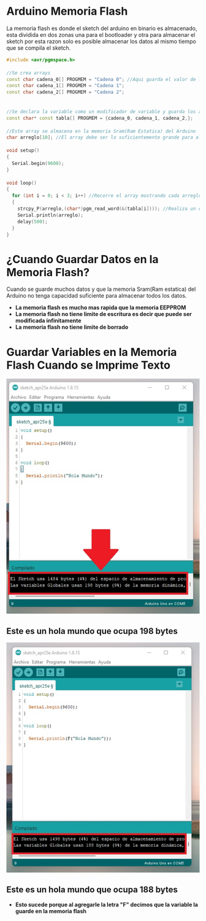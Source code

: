 # Arduino Memoria Flash
La memoria flash es donde el sketch del arduino en binario es almacenado, esta dividida en dos zonas una para el bootloader y otra para almacenar el sketch por esta razon solo es posible almacenar los datos al mismo tiempo que se compila el sketch.

```c++
#include <avr/pgmspace.h>

//Se crea arrays
const char cadena_0[] PROGMEM = "Cadena 0"; //Aqui guarda el valor de la variable
const char cadena_1[] PROGMEM = "Cadena 1";
const char cadena_2[] PROGMEM = "Cadena 2";


//Se declara la variable como un modificador de variable y guarda los array en la memoria flash
const char* const tabla[] PROGMEM = {cadena_0, cadena_1, cadena_2,};

//Este array se almacena en la memoria Sram(Ram Estatica) del Arduino
char arreglo[10]; //El array debe ser lo suficientemente grande para almacenar la cadena

void setup()
{
  Serial.begin(9600);
}

void loop()
{
  for (int i = 0; i < 3; i++) //Recorre el array mostrando cada arreglo
  {
    strcpy_P(arreglo,(char*)pgm_read_word(&(tabla[i]))); //Realiza un copia de la variable almacenada en la memoria flash en la variable arreglo
    Serial.println(arreglo);
    delay(500);
  }
}
```
# ¿Cuando Guardar Datos en la Memoria Flash?
Cuando se guarde muchos datos y que la memoria Sram(Ram estatica) del Arduino no tenga capacidad suficiente para almacenar todos los datos.

* **La memoria flash es mucho mas rapida que la memoria EEPPROM**
* **La memoria flash no tiene limite de escritura es decir que puede ser modificada infinitamente**
* **La memoria flash no tiene limite de borrado**

# Guardar Variables en la Memoria Flash Cuando se Imprime Texto 
<p align="center">
  <img  src="https://github.com/IDiegoUlises/Arduino-Memoria-Flash/blob/main/Images/Hola-Mundo.jpg">
</p>

## Este es un hola mundo que ocupa 198 bytes

<p align="center">
  <img  src="https://github.com/IDiegoUlises/Arduino-Memoria-Flash/blob/main/Images/Hola-Mundo-Con-F.jpg">
</p>

## Este es un hola mundo que ocupa 188 bytes
* **Esto sucede porque al agregarle la letra "F" decimos que la variable la guarde en la memoria flash**

